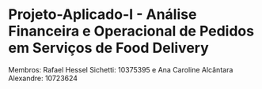 # Projeto-Aplicado-I - Análise Financeira e Operacional de Pedidos em Serviços de Food Delivery
Membros: Rafael Hessel Sichetti: 10375395 e Ana Caroline Alcântara Alexandre: 10723624
